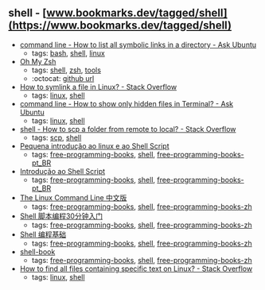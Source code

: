shell - [www.bookmarks.dev/tagged/shell](https://www.bookmarks.dev/tagged/shell)
---
* [command line - How to list all symbolic links in a directory - Ask Ubuntu](https://askubuntu.com/questions/522051/how-to-list-all-symbolic-links-in-a-directory)
    * tags: [bash](../tagged/bash.md), [shell](../tagged/shell.md), [linux](../tagged/linux.md)
* [Oh My Zsh](https://ohmyz.sh/)
    * tags: [shell](../tagged/shell.md), [zsh](../tagged/zsh.md), [tools](../tagged/tools.md)
    * :octocat: [github url](https://github.com/robbyrussell/oh-my-zsh)
* [How to symlink a file in Linux? - Stack Overflow](https://stackoverflow.com/questions/1951742/how-to-symlink-a-file-in-linux)
    * tags: [linux](../tagged/linux.md), [shell](../tagged/shell.md)
* [command line - How to show only hidden files in Terminal? - Ask Ubuntu](https://askubuntu.com/questions/468901/how-to-show-only-hidden-files-in-terminal)
    * tags: [linux](../tagged/linux.md), [shell](../tagged/shell.md)
* [shell - How to scp a folder from remote to local? - Stack Overflow](https://stackoverflow.com/questions/11304895/how-to-scp-a-folder-from-remote-to-local)
    * tags: [scp](../tagged/scp.md), [shell](../tagged/shell.md)
* [Pequena introdução ao linux e ao Shell Script ](https://www.telecom.uff.br/pet/petws/downloads/apostilas/LINUX.pdf)
    * tags: [free-programming-books](../tagged/free-programming-books.md), [shell](../tagged/shell.md), [free-programming-books-pt_BR](../tagged/free-programming-books-pt_BR.md)
* [Introdução ao Shell Script](http://aurelio.net/shell/apostila-introducao-shell.pdf)
    * tags: [free-programming-books](../tagged/free-programming-books.md), [shell](../tagged/shell.md), [free-programming-books-pt_BR](../tagged/free-programming-books-pt_BR.md)
* [The Linux Command Line 中文版](http://billie66.github.io/TLCL/book/zh)
    * tags: [free-programming-books](../tagged/free-programming-books.md), [shell](../tagged/shell.md), [free-programming-books-zh](../tagged/free-programming-books-zh.md)
* [Shell 脚本编程30分钟入门](https://github.com/qinjx/30min_guides/blob/master/shell.md)
    * tags: [free-programming-books](../tagged/free-programming-books.md), [shell](../tagged/shell.md), [free-programming-books-zh](../tagged/free-programming-books-zh.md)
* [Shell 编程基础](http://wiki.ubuntu.org.cn/Shell%E7%BC%96%E7%A8%8B%E5%9F%BA%E7%A1%80)
    * tags: [free-programming-books](../tagged/free-programming-books.md), [shell](../tagged/shell.md), [free-programming-books-zh](../tagged/free-programming-books-zh.md)
* [shell-book](http://me.52fhy.com/shell-book/)
    * tags: [free-programming-books](../tagged/free-programming-books.md), [shell](../tagged/shell.md), [free-programming-books-zh](../tagged/free-programming-books-zh.md)
* [How to find all files containing specific text on Linux? - Stack Overflow](http://stackoverflow.com/questions/16956810/how-to-find-all-files-containing-specific-text-on-linux)
    * tags: [linux](../tagged/linux.md), [shell](../tagged/shell.md)
